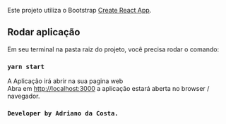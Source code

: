 Este projeto utiliza o Bootstrap [Create React App](https://github.com/facebook/create-react-app).

## Rodar aplicação

Em seu terminal na pasta raiz do projeto, você precisa rodar o comando:

### `yarn start`

A Aplicação irá abrir na sua pagina web<br />
Abra em [http://localhost:3000](http://localhost:3000) a aplicação estará aberta no browser / navegador.


### `Developer by Adriano da Costa.`



